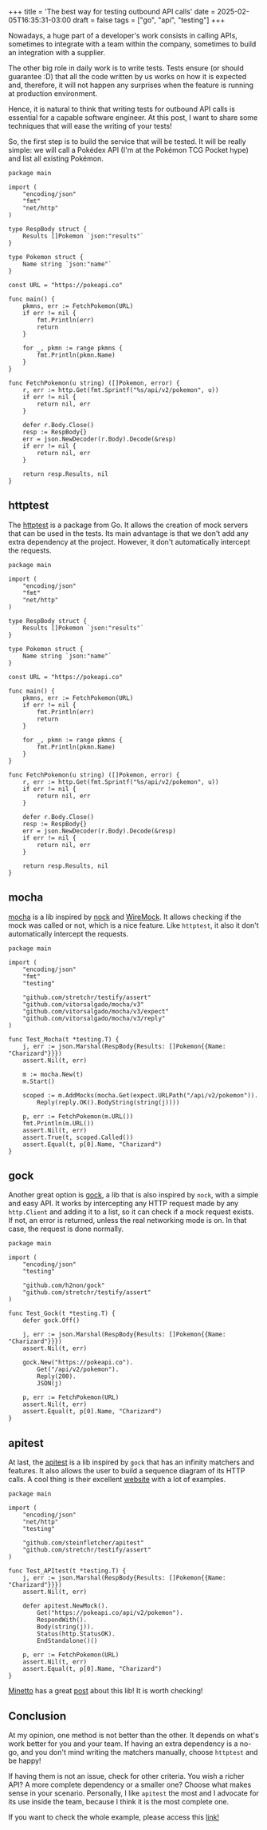 +++
title = 'The best way for testing outbound API calls'
date = 2025-02-05T16:35:31-03:00
draft = false
tags = ["go", "api", "testing"]
+++

Nowadays, a huge part of a developer's work consists in calling APIs, sometimes to integrate with a team within the company, sometimes to build an integration with a supplier.

The other big role in daily work is to write tests. Tests ensure (or should guarantee :D) that all the code written by us works on how it is expected and, therefore, it will not happen any surprises when the feature is running at production environment.

Hence, it is natural to think that writing tests for outbound API calls is essential for a capable software engineer. At this post, I want to share some techniques that will ease the writing of your tests! 

So, the first step is to build the service that will be tested. It will be really simple: we will call a Pokédex API (I'm at the Pokémon TCG Pocket hype) and list all existing Pokémon.

```golang
package main

import (
	"encoding/json"
	"fmt"
	"net/http"
)

type RespBody struct {
	Results []Pokemon `json:"results"`
}

type Pokemon struct {
	Name string `json:"name"`
}

const URL = "https://pokeapi.co"

func main() {
	pkmns, err := FetchPokemon(URL)
	if err != nil {
		fmt.Println(err)
		return
	}

	for _, pkmn := range pkmns {
		fmt.Println(pkmn.Name)
	}
}

func FetchPokemon(u string) ([]Pokemon, error) {
	r, err := http.Get(fmt.Sprintf("%s/api/v2/pokemon", u))
	if err != nil {
		return nil, err
	}

	defer r.Body.Close()
	resp := RespBody{}
	err = json.NewDecoder(r.Body).Decode(&resp)
	if err != nil {
		return nil, err
	}

	return resp.Results, nil
}
```

## httptest
The [httptest](https://pkg.go.dev/net/http/httptest)
is a package from Go. It allows the creation of mock servers that can be used in the tests. Its main advantage is that we don't add any extra dependency at the project. However, it don't automatically intercept the requests.

```golang
package main

import (
	"encoding/json"
	"fmt"
	"net/http"
)

type RespBody struct {
	Results []Pokemon `json:"results"`
}

type Pokemon struct {
	Name string `json:"name"`
}

const URL = "https://pokeapi.co"

func main() {
	pkmns, err := FetchPokemon(URL)
	if err != nil {
		fmt.Println(err)
		return
	}

	for _, pkmn := range pkmns {
		fmt.Println(pkmn.Name)
	}
}

func FetchPokemon(u string) ([]Pokemon, error) {
	r, err := http.Get(fmt.Sprintf("%s/api/v2/pokemon", u))
	if err != nil {
		return nil, err
	}

	defer r.Body.Close()
	resp := RespBody{}
	err = json.NewDecoder(r.Body).Decode(&resp)
	if err != nil {
		return nil, err
	}

	return resp.Results, nil
}
```

## mocha
[mocha](https://github.com/vitorsalgado/mocha) is a lib inspired by [nock](https://github.com/nock/nock) and [WireMock](https://wiremock.org/). It allows checking if the mock was called or not, which is a nice feature. Like `httptest`, it also it don't automatically intercept the requests.

```golang
package main

import (
	"encoding/json"
	"fmt"
	"testing"

	"github.com/stretchr/testify/assert"
	"github.com/vitorsalgado/mocha/v3"
	"github.com/vitorsalgado/mocha/v3/expect"
	"github.com/vitorsalgado/mocha/v3/reply"
)

func Test_Mocha(t *testing.T) {
	j, err := json.Marshal(RespBody{Results: []Pokemon{{Name: "Charizard"}}})
	assert.Nil(t, err)

	m := mocha.New(t)
	m.Start()

	scoped := m.AddMocks(mocha.Get(expect.URLPath("/api/v2/pokemon")).
		Reply(reply.OK().BodyString(string(j))))

	p, err := FetchPokemon(m.URL())
	fmt.Println(m.URL())
	assert.Nil(t, err)
	assert.True(t, scoped.Called())
	assert.Equal(t, p[0].Name, "Charizard")
}
```

## gock
Another great option is [gock](https://github.com/h2non/gock), a lib that is also inspired by `nock`, with a simple and easy API. It works by intercepting any HTTP request made by any `http.Client` and adding it to a list, so it can check if a mock request exists. If not, an error is returned, unless the real networking mode is on. In that case, the request is done normally.

```golang
package main

import (
	"encoding/json"
	"testing"

	"github.com/h2non/gock"
	"github.com/stretchr/testify/assert"
)

func Test_Gock(t *testing.T) {
	defer gock.Off()

	j, err := json.Marshal(RespBody{Results: []Pokemon{{Name: "Charizard"}}})
	assert.Nil(t, err)

	gock.New("https://pokeapi.co").
		Get("/api/v2/pokemon").
		Reply(200).
		JSON(j)

	p, err := FetchPokemon(URL)
	assert.Nil(t, err)
	assert.Equal(t, p[0].Name, "Charizard")
}
```

## apitest
At last, the [apitest](https://github.com/steinfletcher/apitest) is a lib inspired by `gock` that has an infinity matchers and features. It also allows the user to build a sequence diagram of its HTTP calls. A cool thing is their excellent [website](https://apitest.dev/) with a lot of examples.

```golang
package main

import (
	"encoding/json"
	"net/http"
	"testing"

	"github.com/steinfletcher/apitest"
	"github.com/stretchr/testify/assert"
)

func Test_APItest(t *testing.T) {
	j, err := json.Marshal(RespBody{Results: []Pokemon{{Name: "Charizard"}}})
	assert.Nil(t, err)

	defer apitest.NewMock().
		Get("https://pokeapi.co/api/v2/pokemon").
		RespondWith().
		Body(string(j)).
		Status(http.StatusOK).
		EndStandalone()()

	p, err := FetchPokemon(URL)
	assert.Nil(t, err)
	assert.Equal(t, p[0].Name, "Charizard")
}
```

[Minetto](https://eltonminetto.dev) has a great [post](https://eltonminetto.dev/post/2020-04-10-golang-apitest/) about this lib! It is worth checking!

## Conclusion
At my opinion, one method is not better than the other. It depends on what's work better for you and your team. If having an extra dependency is a no-go, and you don't mind writing the matchers manually, choose `httptest` and be happy!

If having them is not an issue, check for other criteria. You wish a richer API? A more complete dependency or a smaller one? Choose what makes sense in your scenario. Personally, I like `apitest` the most and I advocate for its use inside the team, because I think it is the most complete one.

If you want to check the whole example, please access this [link!](https://github.com/mfbmina/golang_api_testing)
